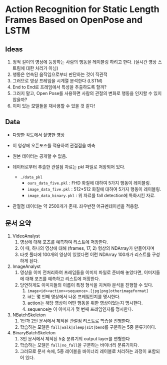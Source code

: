 # Action Recognition for Static Length Frames Based on OpenPose and LSTM

## Ideas

1. 정적 길이의 영상에 등장하는 사람의 행동을 레이블링 하려고 한다. (실시간 영상 스트림에 대한 처리가 아님)
2. 행동은 연속된 움직임으로부터 판단하는 것이 직관적
3. 그러므로 영상 프레임을 시계열 분석한다 (LSTM)
4. End to End로 프레임에서 특성을 추출하도록 할까?
5. 그러지 말고, Open Pose를 사용하면 사람의 관절의 변화로 행동을 인지할 수 있지 않을까?
6. 이미 있는 모델들을 재사용할 수 있을 것 같다!



## Data

- 다양한 각도에서 촬영한 영상
- 이 영상에 오픈포즈를 적용하여 관절점을 예측
- 원본 데이터는 공개할 수 없음.

- 데이터로부터 추출한 관절점 자료는 pkl 파일로 저장되어 있다.
  - `./data_pkl`
    - `ours_data_five.pkl` : FHD 화질에 대하여 5가지 행동이 레이블링.
    - `image_data_five.pkl` : 512*512 화질에 대하여 5가지 행동이 레이블링.
    - `image_data_binary.pkl` : 위 자료를 fall detection에 특화시킨 자료.
- 관절점 데이터는 약 2500개가 존재. 좌우반전 어규멘테이션을 적용함.

## 문서 요약

1. VideoAnalyst
   1. 영상에 대해 포즈를 예측하여 리스트에 저장한다. 
   2. 이 때, 하나의 영상에 대해 (frames, 17, 2) 형상의 NDArray가 만들어지며 
   3. 타겟 폴더에 100개의 영상이 있었다면 이런 NDArray 100개가 리스트를 구성하게 된다.
2. ImageAnalyst
   1. 영상을 이미 전처리하여 프레임들을 이미지 파일로 준비해 놓았다면, 이미지들에 대해 포즈를 예측하고 리스트에 저장한다.
   2. 당연하게도 이미지들의 이름이 특정 형식을 지켜야 분석을 진행할 수 있다.
      1. `image<id><action><sequence>.[jpg|png|otherimageformat]`
      2. id는 몇 번째 영상에서 나온 프레임인지를 명시한다.
      3. action는 해당 영상이 어떤 행동을 위한 영상이었는지 명시한다.
      4. sequence는 이 이미지가 몇 번째 프레임인지를 명시한다.
3. NBatchSkeleton
   1. 1번과 2번 문서에서 제작된 관절점 리스트로 학습을 진행한다.
   2. 학습하는 모델은 `fall|walk|sleep|sit|bend`를 구분하는 5중 분류기이다.
4. BinaryBatchSkeleton
   1. 3번 문서에서 제작된 5중 분류기의 output layer를 변형한다
   2. 학습하는 모델은 `fall|no_fall`을 구분하는 바이너리 분류기이다.
   3. 그러므로 문서 속에, 5중 레이블을 바이너리 레이블로 처리하는 과정이 포함되어 있다.

